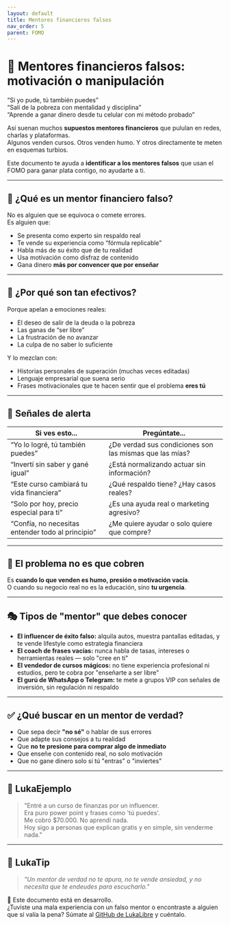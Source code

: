 ```yaml
---
layout: default
title: Mentores financieros falsos
nav_order: 5
parent: FOMO
---
```


# 🎤 Mentores financieros falsos: motivación o manipulación

“Si yo pude, tú también puedes”  
“Salí de la pobreza con mentalidad y disciplina”  
“Aprende a ganar dinero desde tu celular con mi método probado”

Así suenan muchos **supuestos mentores financieros** que pululan en redes, charlas y plataformas.  
Algunos venden cursos. Otros venden humo. Y otros directamente te meten en esquemas turbios.

Este documento te ayuda a **identificar a los mentores falsos** que usan el FOMO para ganar plata contigo, no ayudarte a ti.

---

## 🧠 ¿Qué es un mentor financiero falso?

No es alguien que se equivoca o comete errores.  
Es alguien que:

- Se presenta como experto sin respaldo real
- Te vende su experiencia como “fórmula replicable”
- Habla más de su éxito que de tu realidad
- Usa motivación como disfraz de contenido
- Gana dinero **más por convencer que por enseñar**

---

## 🎯 ¿Por qué son tan efectivos?

Porque apelan a emociones reales:

- El deseo de salir de la deuda o la pobreza
- Las ganas de “ser libre”
- La frustración de no avanzar
- La culpa de no saber lo suficiente

Y lo mezclan con:

- Historias personales de superación (muchas veces editadas)
- Lenguaje empresarial que suena serio
- Frases motivacionales que te hacen sentir que el problema **eres tú**

---

## 🚩 Señales de alerta

| Si ves esto...                                  | Pregúntate...                                       |
|--------------------------------------------------|-----------------------------------------------------|
| “Yo lo logré, tú también puedes”                | ¿De verdad sus condiciones son las mismas que las mías? |
| “Invertí sin saber y gané igual”                | ¿Está normalizando actuar sin información?          |
| “Este curso cambiará tu vida financiera”        | ¿Qué respaldo tiene? ¿Hay casos reales?             |
| “Solo por hoy, precio especial para ti”         | ¿Es una ayuda real o marketing agresivo?            |
| “Confía, no necesitas entender todo al principio” | ¿Me quiere ayudar o solo quiere que compre?       |

---

## 🤯 El problema no es que cobren

Es **cuando lo que venden es humo, presión o motivación vacía**.  
O cuando su negocio real no es la educación, sino **tu urgencia**.

---

## 🎭 Tipos de "mentor" que debes conocer

- **El influencer de éxito falso:** alquila autos, muestra pantallas editadas, y te vende lifestyle como estrategia financiera  
- **El coach de frases vacías:** nunca habla de tasas, intereses o herramientas reales — solo "cree en ti"  
- **El vendedor de cursos mágicos:** no tiene experiencia profesional ni estudios, pero te cobra por "enseñarte a ser libre"  
- **El gurú de WhatsApp o Telegram:** te mete a grupos VIP con señales de inversión, sin regulación ni respaldo

---

## ✅ ¿Qué buscar en un mentor de verdad?

- Que sepa decir **"no sé"** o hablar de sus errores
- Que adapte sus consejos a tu realidad
- Que **no te presione para comprar algo de inmediato**
- Que enseñe con contenido real, no solo motivación
- Que no gane dinero solo si tú "entras" o "inviertes"

---

## 💬 LukaEjemplo

> "Entré a un curso de finanzas por un influencer.  
> Era puro power point y frases como 'tú puedes'.  
> Me cobró $70.000. No aprendí nada.  
> Hoy sigo a personas que explican gratis y en simple, sin venderme nada."

---

## 🧠 LukaTip

> *"Un mentor de verdad no te apura, no te vende ansiedad, y no necesita que te endeudes para escucharlo."*

📌 Este documento está en desarrollo.  
¿Tuviste una mala experiencia con un falso mentor o encontraste a alguien que sí valía la pena? Súmate al [GitHub de LukaLibre](https://github.com/tuusuario/lukalibre) y cuéntalo.
